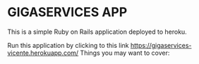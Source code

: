 # GIGASERVICES APP

This is a simple Ruby on Rails application deployed to heroku.

Run this application by clicking to this link <a href="https://gigaservices-vicente.herokuapp.com/"> https://gigaservices-vicente.herokuapp.com/ </a>
Things you may want to cover:

